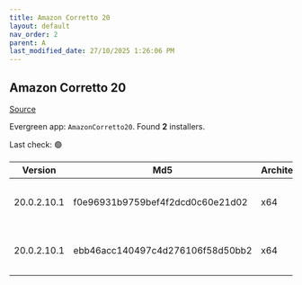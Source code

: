 ```yaml
---
title: Amazon Corretto 20
layout: default
nav_order: 2
parent: A
last_modified_date: 27/10/2025 1:26:06 PM
---
```


## Amazon Corretto 20

[Source](https://aws.amazon.com/corretto/)

Evergreen app: `AmazonCorretto20`. Found **2** installers.

Last check: 🟢

| Version     | Md5                              | Architecture | Type | URI                                                                                                                                                                                                          |
| ----------- | -------------------------------- | ------------ | ---- | ------------------------------------------------------------------------------------------------------------------------------------------------------------------------------------------------------------ |
| 20.0.2.10.1 | f0e96931b9759bef4f2dcd0c60e21d02 | x64          | msi  | [https://corretto.aws/downloads/resources/20.0.2.10.1/amazon-corretto-20.0.2.10.1-windows-x64.msi](https://corretto.aws/downloads/resources/20.0.2.10.1/amazon-corretto-20.0.2.10.1-windows-x64.msi)         |
| 20.0.2.10.1 | ebb46acc140497c4d276106f58d50bb2 | x64          | zip  | [https://corretto.aws/downloads/resources/20.0.2.10.1/amazon-corretto-20.0.2.10.1-windows-x64-jdk.zip](https://corretto.aws/downloads/resources/20.0.2.10.1/amazon-corretto-20.0.2.10.1-windows-x64-jdk.zip) |
